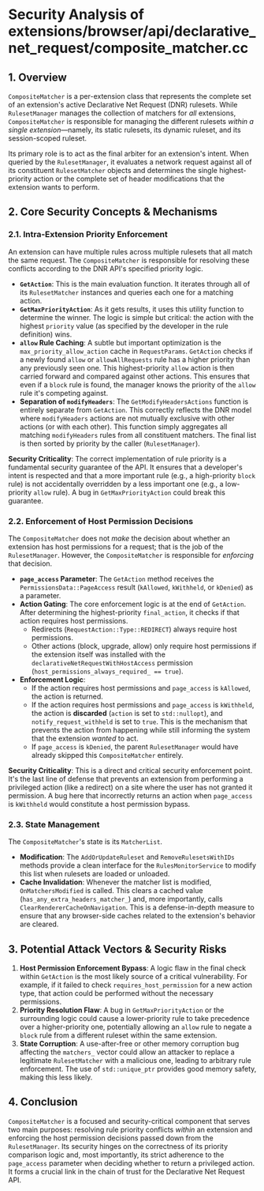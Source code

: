 # Security Analysis of extensions/browser/api/declarative_net_request/composite_matcher.cc

## 1. Overview

`CompositeMatcher` is a per-extension class that represents the complete set of an extension's active Declarative Net Request (DNR) rulesets. While `RulesetManager` manages the collection of matchers for *all* extensions, `CompositeMatcher` is responsible for managing the different rulesets *within a single extension*—namely, its static rulesets, its dynamic ruleset, and its session-scoped ruleset.

Its primary role is to act as the final arbiter for an extension's intent. When queried by the `RulesetManager`, it evaluates a network request against all of its constituent `RulesetMatcher` objects and determines the single highest-priority action or the complete set of header modifications that the extension wants to perform.

## 2. Core Security Concepts & Mechanisms

### 2.1. Intra-Extension Priority Enforcement

An extension can have multiple rules across multiple rulesets that all match the same request. The `CompositeMatcher` is responsible for resolving these conflicts according to the DNR API's specified priority logic.

-   **`GetAction`**: This is the main evaluation function. It iterates through all of its `RulesetMatcher` instances and queries each one for a matching action.
-   **`GetMaxPriorityAction`**: As it gets results, it uses this utility function to determine the winner. The logic is simple but critical: the action with the highest `priority` value (as specified by the developer in the rule definition) wins.
-   **`allow` Rule Caching**: A subtle but important optimization is the `max_priority_allow_action` cache in `RequestParams`. `GetAction` checks if a newly found `allow` or `allowAllRequests` rule has a higher priority than any previously seen one. This highest-priority `allow` action is then carried forward and compared against other actions. This ensures that even if a `block` rule is found, the manager knows the priority of the `allow` rule it's competing against.
-   **Separation of `modifyHeaders`**: The `GetModifyHeadersActions` function is entirely separate from `GetAction`. This correctly reflects the DNR model where `modifyHeaders` actions are not mutually exclusive with other actions (or with each other). This function simply aggregates all matching `modifyHeaders` rules from all constituent matchers. The final list is then sorted by priority by the caller (`RulesetManager`).

**Security Criticality**: The correct implementation of rule priority is a fundamental security guarantee of the API. It ensures that a developer's intent is respected and that a more important rule (e.g., a high-priority `block` rule) is not accidentally overridden by a less important one (e.g., a low-priority `allow` rule). A bug in `GetMaxPriorityAction` could break this guarantee.

### 2.2. Enforcement of Host Permission Decisions

The `CompositeMatcher` does not *make* the decision about whether an extension has host permissions for a request; that is the job of the `RulesetManager`. However, the `CompositeMatcher` is responsible for *enforcing* that decision.

-   **`page_access` Parameter**: The `GetAction` method receives the `PermissionsData::PageAccess` result (`kAllowed`, `kWithheld`, or `kDenied`) as a parameter.
-   **Action Gating**: The core enforcement logic is at the end of `GetAction`. After determining the highest-priority `final_action`, it checks if that action requires host permissions.
    -   Redirects (`RequestAction::Type::REDIRECT`) always require host permissions.
    -   Other actions (block, upgrade, allow) only require host permissions if the extension itself was installed with the `declarativeNetRequestWithHostAccess` permission (`host_permissions_always_required_ == true`).
-   **Enforcement Logic**:
    -   If the action requires host permissions and `page_access` is `kAllowed`, the action is returned.
    -   If the action requires host permissions and `page_access` is `kWithheld`, the action is **discarded** (`action` is set to `std::nullopt`), and `notify_request_withheld` is set to `true`. This is the mechanism that prevents the action from happening while still informing the system that the extension *wanted* to act.
    -   If `page_access` is `kDenied`, the parent `RulesetManager` would have already skipped this `CompositeMatcher` entirely.

**Security Criticality**: This is a direct and critical security enforcement point. It's the last line of defense that prevents an extension from performing a privileged action (like a redirect) on a site where the user has not granted it permission. A bug here that incorrectly returns an action when `page_access` is `kWithheld` would constitute a host permission bypass.

### 2.3. State Management

The `CompositeMatcher`'s state is its `MatcherList`.
-   **Modification**: The `AddOrUpdateRuleset` and `RemoveRulesetsWithIDs` methods provide a clean interface for the `RulesMonitorService` to modify this list when rulesets are loaded or unloaded.
-   **Cache Invalidation**: Whenever the matcher list is modified, `OnMatchersModified` is called. This clears a cached value (`has_any_extra_headers_matcher_`) and, more importantly, calls `ClearRendererCacheOnNavigation`. This is a defense-in-depth measure to ensure that any browser-side caches related to the extension's behavior are cleared.

## 3. Potential Attack Vectors & Security Risks

1.  **Host Permission Enforcement Bypass**: A logic flaw in the final check within `GetAction` is the most likely source of a critical vulnerability. For example, if it failed to check `requires_host_permission` for a new action type, that action could be performed without the necessary permissions.
2.  **Priority Resolution Flaw**: A bug in `GetMaxPriorityAction` or the surrounding logic could cause a lower-priority rule to take precedence over a higher-priority one, potentially allowing an `allow` rule to negate a `block` rule from a different ruleset within the same extension.
3.  **State Corruption**: A use-after-free or other memory corruption bug affecting the `matchers_` vector could allow an attacker to replace a legitimate `RulesetMatcher` with a malicious one, leading to arbitrary rule enforcement. The use of `std::unique_ptr` provides good memory safety, making this less likely.

## 4. Conclusion

`CompositeMatcher` is a focused and security-critical component that serves two main purposes: resolving rule priority conflicts *within* an extension and enforcing the host permission decisions passed down from the `RulesetManager`. Its security hinges on the correctness of its priority comparison logic and, most importantly, its strict adherence to the `page_access` parameter when deciding whether to return a privileged action. It forms a crucial link in the chain of trust for the Declarative Net Request API.